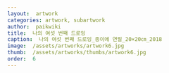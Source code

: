 ```yaml
---
layout:  artwork
categories: artwork, subartwork
author:  paikwiki
title:  나의 여섯 번째 드로잉
caption:  나의 여섯 번째 드로잉_종이에 연필_20×20㎝_2018
image:  /assets/artworks/artwork6.jpg
thumb:  /assets/artworks/thumbs/artwork6.jpg
order:  6
---
```

